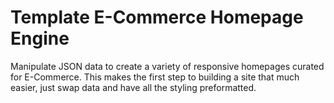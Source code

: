 # Template E-Commerce Homepage Engine
Manipulate JSON data to create a variety of responsive homepages curated for E-Commerce. This makes the first step to building a site that much easier, just swap data and have all the styling  preformatted.



